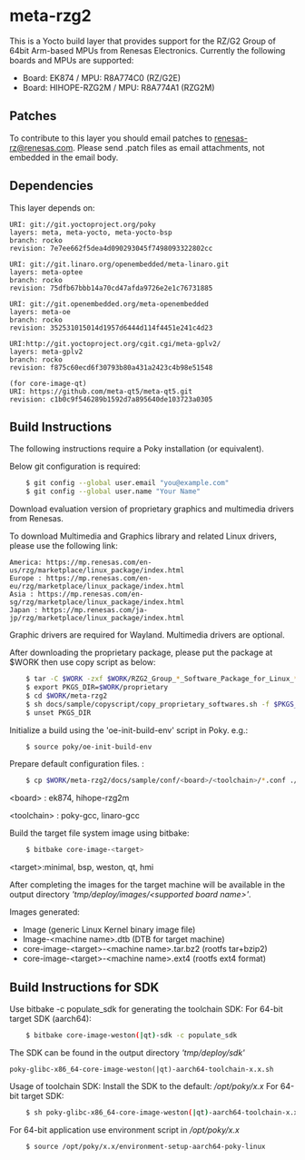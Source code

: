 # meta-rzg2

This is a Yocto build layer that provides support for the RZ/G2 Group of 64bit Arm-based MPUs from Renesas Electronics.
Currently the following boards and MPUs are supported:

- Board: EK874 / MPU: R8A774C0 (RZ/G2E)
- Board: HIHOPE-RZG2M / MPU: R8A774A1 (RZG2M)

## Patches

To contribute to this layer you should email patches to renesas-rz@renesas.com. Please send .patch files as email attachments, not embedded in the email body.

## Dependencies

This layer depends on:

    URI: git://git.yoctoproject.org/poky
    layers: meta, meta-yocto, meta-yocto-bsp
    branch: rocko
    revision: 7e7ee662f5dea4d090293045f7498093322802cc

    URI: git://git.linaro.org/openembedded/meta-linaro.git
    layers: meta-optee
    branch: rocko
    revision: 75dfb67bbb14a70cd47afda9726e2e1c76731885

    URI: git://git.openembedded.org/meta-openembedded
    layers: meta-oe
    branch: rocko
    revision: 352531015014d1957d6444d114f4451e241c4d23
    
    URI:http://git.yoctoproject.org/cgit.cgi/meta-gplv2/
    layers: meta-gplv2
    branch: rocko
    revision: f875c60ecd6f30793b80a431a2423c4b98e51548

    (for core-image-qt)
    URI: https://github.com/meta-qt5/meta-qt5.git 
    revision: c1b0c9f546289b1592d7a895640de103723a0305

## Build Instructions

The following instructions require a Poky installation (or equivalent).

Below git configuration is required:
```bash
    $ git config --global user.email "you@example.com"
    $ git config --global user.name "Your Name"
```

Download evaluation version of proprietary graphics and multimedia drivers from Renesas.

To download Multimedia and Graphics library and related Linux drivers, please use the following link:

    America: https://mp.renesas.com/en-us/rzg/marketplace/linux_package/index.html
    Europe : https://mp.renesas.com/en-eu/rzg/marketplace/linux_package/index.html
    Asia : https://mp.renesas.com/en-sg/rzg/marketplace/linux_package/index.html
    Japan : https://mp.renesas.com/ja-jp/rzg/marketplace/linux_package/index.html

Graphic drivers are required for Wayland. Multimedia drivers are optional.

After downloading the proprietary package, please put the package at $WORK then use copy script as below:

```bash
    $ tar -C $WORK -zxf $WORK/RZG2_Group_*_Software_Package_for_Linux_*.tar.gz
    $ export PKGS_DIR=$WORK/proprietary
    $ cd $WORK/meta-rzg2
    $ sh docs/sample/copyscript/copy_proprietary_softwares.sh -f $PKGS_DIR
    $ unset PKGS_DIR
```

Initialize a build using the 'oe-init-build-env' script in Poky. e.g.:
```bash
    $ source poky/oe-init-build-env
```

Prepare default configuration files. :
```bash
    $ cp $WORK/meta-rzg2/docs/sample/conf/<board>/<toolchain>/*.conf ./conf/
```
\<board\> : ek874, hihope-rzg2m

\<toolchain\> : poky-gcc, linaro-gcc

Build the target file system image using bitbake:
```bash
    $ bitbake core-image-<target>
```
\<target\>:minimal, bsp, weston, qt, hmi

After completing the images for the target machine will be available in the output
directory _'tmp/deploy/images/\<supported board name\>'_.

Images generated:
* Image (generic Linux Kernel binary image file)
* Image-\<machine name\>.dtb (DTB for target machine)
* core-image-\<target\>-\<machine name\>.tar.bz2 (rootfs tar+bzip2)
* core-image-\<target\>-\<machine name\>.ext4  (rootfs ext4 format)

## Build Instructions for SDK

Use bitbake -c populate_sdk for generating the toolchain SDK:
For 64-bit target SDK (aarch64):
```bash
    $ bitbake core-image-weston(|qt)-sdk -c populate_sdk
```
The SDK can be found in the output directory _'tmp/deploy/sdk'_

    poky-glibc-x86_64-core-image-weston(|qt)-aarch64-toolchain-x.x.sh

Usage of toolchain SDK: Install the SDK to the default: _/opt/poky/x.x_
For 64-bit target SDK:
```bash
    $ sh poky-glibc-x86_64-core-image-weston(|qt)-aarch64-toolchain-x.x.sh
```
For 64-bit application use environment script in _/opt/poky/x.x_
```bash
    $ source /opt/poky/x.x/environment-setup-aarch64-poky-linux
```
